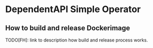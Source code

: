 # DependentAPI Simple Operator

## How to build and release Dockerimage

TODO[FH]: link to description how build and release process works.